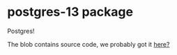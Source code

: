 postgres-13 package
============
Postgres! 

The blob contains source code, we probably got it [here?](https://www.postgresql.org/ftp/source/v13.2/)

